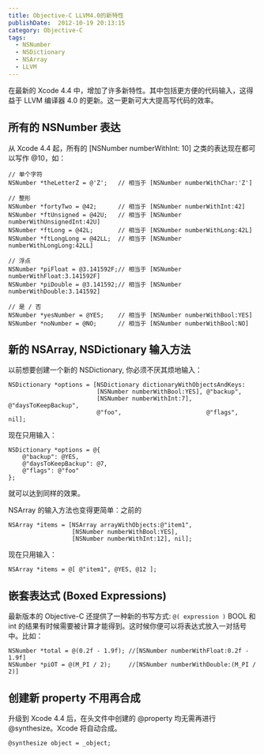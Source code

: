 ```yaml
---
title: Objective-C LLVM4.0的新特性
publishDate:  2012-10-19 20:13:15
category: Objective-C
tags:
  - NSNumber
  - NSDictionary
  - NSArray
  - LLVM
---
```


在最新的 Xcode 4.4 中，增加了许多新特性。其中包括更方便的代码输入，这得益于 LLVM 编译器 4.0 的更新。这一更新可大大提高写代码的效率。

## 所有的 NSNumber 表达

从 Xcode 4.4 起，所有的 [NSNumber numberWithInt: 10] 之类的表达现在都可以写作 @10，如：
```objc
// 单个字符
NSNumber *theLetterZ = @'Z';   // 相当于 [NSNumber numberWithChar:'Z']

// 整形
NSNumber *fortyTwo = @42;      // 相当于 [NSNumber numberWithInt:42]
NSNumber *ftUnsigned = @42U;   // 相当于 [NSNumber numberWithUnsignedInt:42U]
NSNumber *ftLong = @42L;       // 相当于 [NSNumber numberWithLong:42L]
NSNumber *ftLongLong = @42LL;  // 相当于 [NSNumber numberWithLongLong:42LL]

// 浮点
NSNumber *piFloat = @3.141592F;// 相当于 [NSNumber numberWithFloat:3.141592F]
NSNumber *piDouble = @3.141592;// 相当于 [NSNumber numberWithDouble:3.141592]

// 是 / 否
NSNumber *yesNumber = @YES;    // 相当于 [NSNumber numberWithBool:YES]
NSNumber *noNumber = @NO;      // 相当于 [NSNumber numberWithBool:NO]
```

<!-- more -->

## 新的 NSArray, NSDictionary 输入方法
以前想要创建一个新的 NSDictionary, 你必须不厌其烦地输入：
```objc
NSDictionary *options = [NSDictionary dictionaryWithObjectsAndKeys:
                         [NSNumber numberWithBool:YES], @"backup",
                         [NSNumber numberWithInt:7],    @"daysToKeepBackup",
                         @"foo",                        @"flags", nil];
```
现在只用输入：
```objc
NSDictionary *options = @{
    @"backup": @YES,
    @"daysToKeepBackup": @7,
    @"flags": @"foo"
};
```

就可以达到同样的效果。

NSArray 的输入方法也变得更简单：之前的
```objc
NSArray *items = [NSArray arrayWithObjects:@"item1",
                  [NSNumber numberWithBool:YES],
                  [NSNumber numberWithInt:12], nil];
```
现在只用输入：
```objc
NSArray *items = @[ @"item1", @YES, @12 ];
```

## 嵌套表达式 (Boxed Expressions)
最新版本的 Objective-C 还提供了一种新的书写方式:
`@( expression )`
BOOL 和 int 的结果有时候需要被计算才能得到。这时候你便可以将表达式放入一对括号中。比如：
```objc
NSNumber *total = @(0.2f - 1.9f); //[NSNumber numberWithFloat:0.2f - 1.9f]
NSNumber *piOT = @(M_PI / 2);     //[NSNumber numberWithDouble:(M_PI / 2)]
```

## 创建新 property 不用再合成

升级到 Xcode 4.4 后，在头文件中创建的 @property 均无需再进行 @synthesize。Xcode 将自动合成。
```objc
@synthesize object = _object;
```